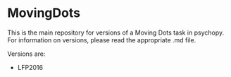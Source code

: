 # MovingDots

This is the main repository for versions of a Moving Dots task in psychopy. For information on versions, please read the appropriate .md file.

Versions are:

* LFP2016
